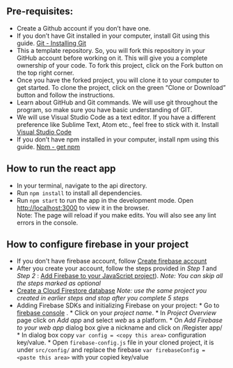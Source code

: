 ## Pre-requisites:
* Create a Github account if you don’t have one.
* If you don’t have Git installed in your computer,  install Git using this guide. [Git - Installing Git](https://git-scm.com/book/en/v2/Getting-Started-Installing-Git)
* This a template repository. So, you will fork this repository in your GitHub account before working on it. This will give you a complete ownership of your code. To fork this project, click on the Fork button on the top right corner.
* Once you have the forked project, you will clone it to your computer to get started. To clone the project, click on the green “Clone or Download” button and follow the instructions.
* Learn about GitHub and Git commands. We will use git throughout the program, so make sure you have basic understanding of GIT.
* We will use Visual Studio Code as a text editor. If you have a different preference like Sublime Text, Atom etc., feel free to stick with it. Install [Visual Studio Code](https://code.visualstudio.com/) 
* If you don’t have npm installed in your computer,  install npm using this guide. [Npm - get npm](https://www.npmjs.com/get-npm)

## How to run the react app

* In your terminal, navigate to the api directory.
* Run `npm install` to install all dependencies.
* Run `npm start` to run the app in the development mode. Open [http://localhost:3000](http://localhost:3000) to view it in the browser.<br/>
Note: The page will reload if you make edits. You will also see any lint errors in the console.

## How to configure firebase in your project
* If you don't have firebase account, follow  [Create firebase account](https://firebase.google.com/) 
* After you create your account, follow the steps provided in *Step 1* and *Step 2* : [Add Firebase to your JavaScript project](https://firebase.google.com/docs/web/setup#from-hosting-urls)).
*Note: You can skip all the steps marked as optional*
* [Create a Cloud Firestore database](https://cloud.google.com/firestore/docs/quickstart-mobile-web#create)
*Note: use the same project you created in earlier steps and stop after you complete 5 steps*
* Adding Firebase SDKs and initializing Firebase on your project:
		* Go to  [firebase console](https://console.firebase.google.com/) .
		* Click on your *project name*.
		* In *Project Overview* page click on *Add app* and select *web* as a platform.
		* On *Add Firebase to your web app* dialog box give a nickname and click on /Register app/
		* In dialog box copy `var config = <copy this area>` configuration key/value.
		* Open `firebase-config.js` file in your cloned project, it is under `src/config/` and replace the firebase `var firebaseConfig = <paste this area>` with your copied key/value
